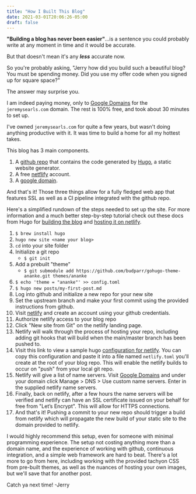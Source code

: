 ```yaml
---
title: "How I Built This Blog"
date: 2021-03-01T20:06:26-05:00
draft: false
---
```


**"Building a blog has never been easier"**...is a sentence you could probably write at any moment in time and it would be accurate.

But that doesn't mean it's any ***less*** accurate now.

So you're probably asking, "Jerry how did you build such a beautiful blog? You must be spending money. Did you use my offer code when you signed up for square space?"

The answer may surprise you. 

I am indeed paying money, only to [Google Domains](https://domains.google) for the `jeremysearls.com` domain. The rest is 100% free, and took about 30 minutes to set up.   

I've owned `jeremysearls.com` for quite a few years, but wasn't doing anything productive with it. 
It was time to build a home for all my hottest takes. 

This blog has 3 main components. 
1. A [github repo](https://github.com/jersearls/jeremysearls.com) that contains the code generated by [Hugo](https://gohugo.io), a static website generator. 
1. A free [netflify](https://app.netlify.com) account.
1. A [google domain](https://domains.google). 

And that's it! Those three things allow for a fully fledged web app that features SSL as well as a CI pipeline integrated with the github repo. 

Here's a simplified rundown of the steps needed to set up the site. For more information and a much better step-by-step tutorial check out these docs from Hugo for [building the blog](https://gohugo.io/getting-started/quick-start/) and [hosting it on netlify](https://gohugo.io/hosting-and-deployment/hosting-on-netlify/). 

1. `$ brew install hugo`
1. `hugo new site <name your blog>`
1. `cd` into your site folder
1. Initialize a git repo 
    * `$ git init` 
1. Add a prebuilt "theme" 
    * `$ git submodule add https://github.com/budparr/gohugo-theme-ananke.git themes/ananke` 
1. `$ echo 'theme = "ananke"' >> config.toml`
1. `$ hugo new posts/my-first-post.md`
1. Log into github and initialize a new repo for your new site
1. Set the upstream branch and make your first commit using the provided instructions from github.
1. Visit [netlify](https://app.netlify.com/) and create an account using your github credentials. 
1. Authorize netlify access to your blog repo
1. Click "New site from Git" on the netlify landing page.
1. Netlify will walk through the process of hosting your repo, including adding git hooks that will build when the main/master branch has been pushed to.
1. Visit this link to view a sample hugo [configuration for netlify](https://gohugo.io/hosting-and-deployment/hosting-on-netlify/#configure-hugo-version-in-netlify). You can copy this configuration and paste it into a file named `netlify.toml` you'll create at the root of your blog repo. This will enable the netlify builds to occur on "push" from your local git repo.  
1. Netlify will give a list of name servers. Visit [Google Domains](https://domains.google) and under your domain click Manage > DNS > Use custom name servers. Enter in the supplied netlify name servers. 
1. Finally, back on netlify, after a few hours the name servers will be verified and netlify can have an SSL certificate issued on your behalf for free from "Let’s Encrypt". This will allow for HTTPS connections. 
1. And that's it! Pushing a commit to your new repo should trigger a build from netlify which will propagate the new build of your static site to the domain provided to netlify. 

I would highly recommend this setup, even for someone with minimal programming experience. The setup not costing anything more than a domain name, and the experience of working with github, continuous integration, and a simple web framework are hard to beat. There's a lot more to go from here, including working with the provided tachyon CSS from pre-built themes, as well as the nuances of hosting your own images, but we'll save that for another post. 

Catch ya next time! -Jerry
